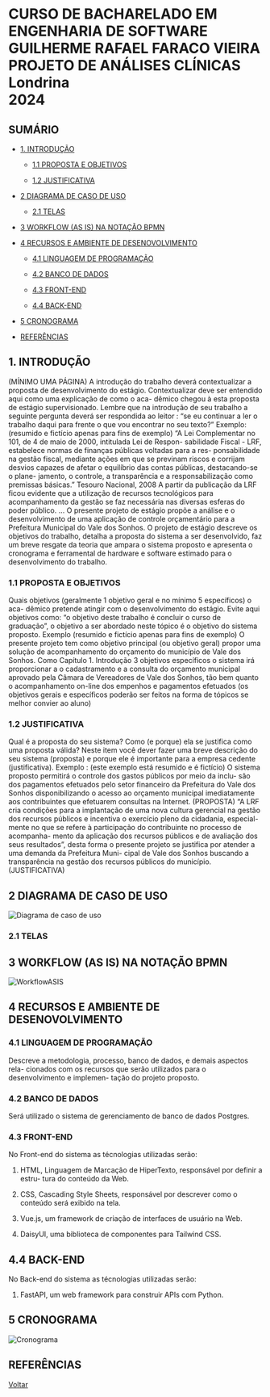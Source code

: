 # CURSO DE BACHARELADO EM ENGENHARIA DE SOFTWARE </br> GUILHERME RAFAEL FARACO VIEIRA </br> PROJETO DE ANÁLISES CLÍNICAS </br> Londrina </br> 2024

## SUMÁRIO

- [1. INTRODUÇÃO](#1-introdução)

  - [1.1 PROPOSTA E OBJETIVOS](#11-proposta-e-objetivos)

  - [1.2 JUSTIFICATIVA](#12-justificativa)

- [2 DIAGRAMA DE CASO DE USO](#2-diagrama-de-caso-de-uso)
  - [2.1 TELAS](#21-telas)

- [3 WORKFLOW (AS IS) NA NOTAÇÃO BPMN](#3-workflow-as-is-na-notação-bpmn)

- [4 RECURSOS E AMBIENTE DE DESENOVOLVIMENTO](#4-recursos-e-ambiente-de-desenovolvimento)

  - [4.1 LINGUAGEM DE PROGRAMAÇÃO](#41-linguagem-de-programação)

  - [4.2 BANCO DE DADOS](#42-banco-de-dados)

  - [4.3 FRONT-END](#43-front-end)

  - [4.4 BACK-END](#44-back-end)

- [5 CRONOGRAMA](#5-cronograma)

- [REFERÊNCIAS](#referências)

## 1. INTRODUÇÃO

(MÍNIMO UMA PÁGINA)
A introdução do trabalho deverá contextualizar a proposta de desenvolvimento
do estágio.
Contextualizar deve ser entendido aqui como uma explicação de como o aca-
dêmico chegou à esta proposta de estágio supervisionado.
Lembre que na introdução de seu trabalho a seguinte pergunta deverá ser
respondida ao leitor : “se eu continuar a ler o trabalho daqui para frente o que vou
encontrar no seu texto?”
Exemplo:
(resumido e fictício apenas para fins de exemplo)
“A Lei Complementar no 101, de 4 de maio de 2000, intitulada Lei de Respon-
sabilidade Fiscal - LRF, estabelece normas de finanças públicas voltadas para a res-
ponsabilidade na gestão fiscal, mediante ações em que se previnam riscos e corrijam
desvios capazes de afetar o equilíbrio das contas públicas, destacando-se o plane-
jamento, o controle, a transparência e a responsabilização como premissas básicas.”
Tesouro Nacional, 2008
A partir da publicação da LRF ficou evidente que a utilização de recursos
tecnológicos para acompanhamento da gestão se faz necessária nas diversas esferas
do poder público.
...
O presente projeto de estágio propõe a análise e o desenvolvimento de uma
aplicação de controle orçamentário para a Prefeitura Municipal do Vale dos Sonhos.
O projeto de estágio descreve os objetivos do trabalho, detalha a proposta do
sistema a ser desenvolvido, faz um breve resgate da teoria que ampara o sistema
proposto e apresenta o cronograma e ferramental de hardware e software estimado
para o desenvolvimento do trabalho.

### 1.1 PROPOSTA E OBJETIVOS

Quais objetivos (geralmente 1 objetivo geral e no mínimo 5 específicos) o aca-
dêmico pretende atingir com o desenvolvimento do estágio.
Evite aqui objetivos como: “o objetivo deste trabalho é concluir o curso de
graduação”, o objetivo a ser abordado neste tópico é o objetivo do sistema proposto.
Exemplo (resumido e fictício apenas para fins de exemplo)
O presente projeto tem como objetivo principal (ou objetivo geral) propor uma
solução de acompanhamento do orçamento do município de Vale dos Sonhos. Como
Capítulo 1. Introdução 3
objetivos específicos o sistema irá proporcionar a o cadastramento e a consulta do
orçamento municipal aprovado pela Câmara de Vereadores de Vale dos Sonhos, tão
bem quanto o acompanhamento on-line dos empenhos e pagamentos efetuados
(os objetivos gerais e específicos poderão ser feitos na forma de tópicos se
melhor convier ao aluno)

### 1.2 JUSTIFICATIVA

Qual é a proposta do seu sistema? Como (e porque) ela se justifica como uma
proposta válida?
Neste item você dever fazer uma breve descrição do seu sistema (proposta) e
porque ele é importante para a empresa cedente (justificativa).
Exemplo :
(este exemplo está resumido e é fictício)
O sistema proposto permitirá o controle dos gastos públicos por meio da inclu-
são dos pagamentos efetuados pelo setor financeiro da Prefeitura do Vale dos Sonhos
disponibilizando o acesso ao orçamento municipal imediatamente aos contribuintes
que efetuarem consultas na Internet. (PROPOSTA)
“A LRF cria condições para a implantação de uma nova cultura gerencial na
gestão dos recursos públicos e incentiva o exercício pleno da cidadania, especial-
mente no que se refere à participação do contribuinte no processo de acompanha-
mento da aplicação dos recursos públicos e de avaliação dos seus resultados”, desta
forma o presente projeto se justifica por atender a uma demanda da Prefeitura Muni-
cipal de Vale dos Sonhos buscando a transparência na gestão dos recursos públicos
do município. (JUSTIFICATIVA)

## 2 DIAGRAMA DE CASO DE USO

![Diagrama de caso de uso](./img/diagramas/caso_de_uso.png)

### 2.1 TELAS

## 3 WORKFLOW (AS IS) NA NOTAÇÃO BPMN

![WorkflowASIS](./img/diagramas/WorkflowASIS.png)

## 4 RECURSOS E AMBIENTE DE DESENOVOLVIMENTO

### 4.1 LINGUAGEM DE PROGRAMAÇÃO

Descreve a metodologia, processo, banco de dados, e demais aspectos rela-
cionados com os recursos que serão utilizados para o desenvolvimento e implemen-
tação do projeto proposto.

### 4.2 BANCO DE DADOS

Será utilizado o sistema de gerenciamento de banco de dados Postgres.

### 4.3 FRONT-END

No Front-end do sistema as técnologias utilizadas serão:

  1. HTML, Linguagem de Marcação de HiperTexto, responsável por definir a estru-
tura do conteúdo da Web.

  2. CSS, Cascading Style Sheets, responsável por descrever como o conteúdo será
exibido na tela.

  3. Vue.js, um framework de criação de interfaces de usuário na Web.

  4. DaisyUI, uma biblioteca de componentes para Tailwind CSS.

## 4.4 BACK-END

No Back-end do sistema as técnologias utilizadas serão:

  1. FastAPI, um web framework para construir APIs com Python.

## 5 CRONOGRAMA

![Cronograma](/docs/img/Cronograma-de-projeto-Cronograma-de-projeto.png)

## REFERÊNCIAS

[Voltar](readme.md)
